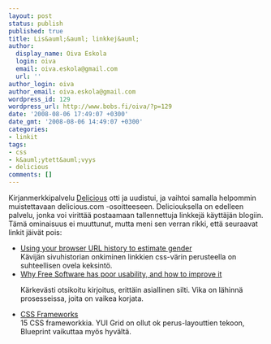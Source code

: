 ```yaml
---
layout: post
status: publish
published: true
title: Lis&auml;&auml; linkkej&auml;
author:
  display_name: Oiva Eskola
  login: oiva
  email: oiva.eskola@gmail.com
  url: ''
author_login: oiva
author_email: oiva.eskola@gmail.com
wordpress_id: 129
wordpress_url: http://www.bobs.fi/oiva/?p=129
date: '2008-08-06 17:49:07 +0300'
date_gmt: '2008-08-06 14:49:07 +0300'
categories:
- linkit
tags:
- css
- k&auml;ytett&auml;vyys
- delicious
comments: []
---
```

<p>Kirjanmerkkipalvelu <a title="delicious.com" href="http://delicious.com">Delicious</a> otti ja uudistui, ja vaihtoi samalla helpommin muistettavaan delicious.com -osoitteeseen. Deliciouksella on edelleen palvelu, jonka voi viritt&auml;&auml; postaamaan tallennettuja linkkej&auml; k&auml;ytt&auml;j&auml;n blogiin. T&auml;m&auml; ominaisuus ei muuttunut, mutta meni sen verran rikki, ett&auml; seuraavat linkit j&auml;iv&auml;t pois:</p>
<ul>
<li><a class="taggedlink" rel="nofollow" href="http://www.mikeonads.com/2008/07/13/using-your-browser-url-history-estimate-gender/">Using your browser URL history to estimate gender<br />
</a>K&auml;vij&auml;n sivuhistorian onkiminen linkkien css-v&auml;rin perusteella on suhteellisen ovela keksint&ouml;.</li>
<li><a class="taggedlink" rel="nofollow" href="http://mpt.net.nz/archive/2008/08/01/free-software-usability">Why Free Software has poor usability, and how to improve it</a><br />
<p>K&auml;rkev&auml;sti otsikoitu kirjoitus, eritt&auml;in asiallinen silti. Vika on l&auml;hinn&auml; prosesseissa, joita on vaikea korjata.</li>
<li><a class="taggedlink" rel="nofollow" href="http://hiddenpixels.com/css-stuffs/css-frameworks/">CSS Frameworks</a><br />
15 CSS frameworkkia. YUI Grid on ollut ok perus-layouttien tekoon, Blueprint vaikuttaa my&ouml;s hyv&auml;lt&auml;.</li>
</ul>
